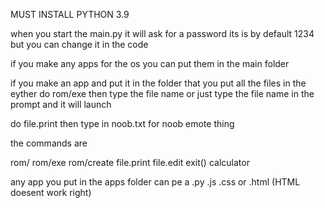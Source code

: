 MUST INSTALL PYTHON 3.9

when you start the main.py it will ask for a password its is by default 1234 but you can change it in the code

if you make any apps for the os you can put them in the main folder

if you make an app and put it in the folder that you put all the files in the eyther do rom/exe then type the file name or just type the file name in the prompt and it will launch

do file.print then type in noob.txt for noob emote thing

the commands are 

rom/
rom/exe
rom/create
file.print
file.edit
exit()
calculator

any app you put in the apps folder can pe a .py .js .css or .html (HTML doesent work right)
